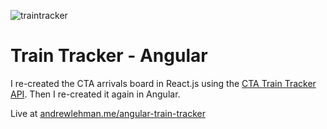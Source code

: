 ![traintracker](https://user-images.githubusercontent.com/26948028/84946394-41070a80-b0ae-11ea-9ce1-aeee47edb0b1.png)
# Train Tracker - Angular

I re-created the CTA arrivals board in React.js using the [CTA Train Tracker API](https://www.transitchicago.com/developers/ttdocs/). Then I re-created it again in Angular.

Live at [andrewlehman.me/angular-train-tracker](http://andrewlehman.me/angular-train-tracker/)
